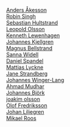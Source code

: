 <script type="text/javascript" src="https://platform.linkedin.com/badges/js/profile.js" async defer></script>


<div class="LI-profile-badge"  data-version="v1" data-size="medium" data-locale="en_US" data-type="vertical" data-theme="light" data-vanity="andyakesson"><a class="LI-simple-link" href='https://se.linkedin.com/in/andyakesson?trk=profile-badge'>Anders Åkesson</a></div>

<div class="LI-profile-badge"  data-version="v1" data-size="medium" data-locale="sv_SE" data-type="vertical" data-theme="light" data-vanity="robin-singh-2207a984"><a class="LI-simple-link" href='https://se.linkedin.com/in/robin-singh-2207a984?trk=profile-badge'>Robin Singh</a></div>

<div class="LI-profile-badge"  data-version="v1" data-size="medium" data-locale="sv_SE" data-type="vertical" data-theme="light" data-vanity="sebastian-hultstrand-15151a60"><a class="LI-simple-link" href='https://se.linkedin.com/in/sebastian-hultstrand-15151a60?trk=profile-badge'>Sebastian Hultstrand</a></div>

<div class="LI-profile-badge"  data-version="v1" data-size="medium" data-locale="sv_SE" data-type="vertical" data-theme="light" data-vanity="leopoldolsson"><a class="LI-simple-link" href='https://se.linkedin.com/in/leopoldolsson?trk=profile-badge'>Leopold Olsson</a></div>

<div class="LI-profile-badge"  data-version="v1" data-size="medium" data-locale="sv_SE" data-type="vertical" data-theme="light" data-vanity="kennethlewenhagen"><a class="LI-simple-link" href='https://se.linkedin.com/in/kennethlewenhagen?trk=profile-badge'>Kenneth Lewenhagen</a></div>

<div class="LI-profile-badge"  data-version="v1" data-size="medium" data-locale="sv_SE" data-type="vertical" data-theme="light" data-vanity="johannes-kjellgren-a24204a0"><a class="LI-simple-link" href='https://uk.linkedin.com/in/johannes-kjellgren-a24204a0?trk=profile-badge'>Johannes Kjellgren</a></div>

<div class="LI-profile-badge"  data-version="v1" data-size="medium" data-locale="en_US" data-type="vertical" data-theme="light" data-vanity="bellstrand"><a class="LI-simple-link" href='https://se.linkedin.com/in/bellstrand?trk=profile-badge'>Magnus Bellstrand</a></div>

<div class="LI-profile-badge"  data-version="v1" data-size="medium" data-locale="sv_SE" data-type="vertical" data-theme="light" data-vanity="sanna-widell-498bb77a"><a class="LI-simple-link" href='https://se.linkedin.com/in/sanna-widell-498bb77a?trk=profile-badge'>Sanna Widell</a></div>

<div class="LI-profile-badge"  data-version="v1" data-size="medium" data-locale="en_US" data-type="vertical" data-theme="light" data-vanity="daniel-spandel-80792374"><a class="LI-simple-link" href='https://se.linkedin.com/in/daniel-spandel-80792374?trk=profile-badge'>Daniel Spandel</a></div>

<div class="LI-profile-badge"  data-version="v1" data-size="medium" data-locale="en_US" data-type="vertical" data-theme="light" data-vanity="mattiaslyckne"><a class="LI-simple-link" href='https://se.linkedin.com/in/mattiaslyckne/en?trk=profile-badge'>Mattias Lyckne</a></div>

<div class="LI-profile-badge"  data-version="v1" data-size="medium" data-locale="sv_SE" data-type="vertical" data-theme="light" data-vanity="jane-strandberg-619a448a"><a class="LI-simple-link" href='https://se.linkedin.com/in/jane-strandberg-619a448a?trk=profile-badge'>Jane Strandberg</a></div>

<div class="LI-profile-badge"  data-version="v1" data-size="medium" data-locale="en_US" data-type="vertical" data-theme="light" data-vanity="wingerlang"><a class="LI-simple-link" href='https://se.linkedin.com/in/wingerlang?trk=profile-badge'>Johannes Winger-Lang</a></div>

<div class="LI-profile-badge"  data-version="v1" data-size="medium" data-locale="en_US" data-type="vertical" data-theme="light" data-vanity="mudhar"><a class="LI-simple-link" href='https://se.linkedin.com/in/mudhar?trk=profile-badge'>Ahmad Mudhar</a></div>

<div class="LI-profile-badge"  data-version="v1" data-size="medium" data-locale="en_US" data-type="vertical" data-theme="light" data-vanity="johannes-björk-8bb2922b"><a class="LI-simple-link" href='https://se.linkedin.com/in/johannes-bj%C3%B6rk-8bb2922b?trk=profile-badge'>Johannes Björk</a></div>

<div class="LI-profile-badge"  data-version="v1" data-size="medium" data-locale="en_US" data-type="vertical" data-theme="light" data-vanity="joakim-olsson-4b44172b"><a class="LI-simple-link" href='https://se.linkedin.com/in/joakim-olsson-4b44172b?trk=profile-badge'>joakim olsson</a></div>

<div class="LI-profile-badge"  data-version="v1" data-size="medium" data-locale="en_US" data-type="vertical" data-theme="light" data-vanity="oloffredriksson"><a class="LI-simple-link" href='https://se.linkedin.com/in/oloffredriksson?trk=profile-badge'>Olof Fredriksson</a></div>

<div class="LI-profile-badge"  data-version="v1" data-size="medium" data-locale="en_US" data-type="vertical" data-theme="light" data-vanity="johan-liljegren-a1a4192b"><a class="LI-simple-link" href='https://se.linkedin.com/in/johan-liljegren-a1a4192b?trk=profile-badge'>Johan Liljegren</a></div>

<div class="LI-profile-badge"  data-version="v1" data-size="medium" data-locale="en_US" data-type="vertical" data-theme="light" data-vanity="pt90mr"><a class="LI-simple-link" href='https://se.linkedin.com/in/pt90mr?trk=profile-badge'>Mikael Roos</a></div>


<!--

no ok

not public

public
https://se.linkedin.com/in/wingerlang
https://www.linkedin.com/in/leopoldolsson/en
https://se.linkedin.com/in/jane-strandberg-619a448a
https://www.linkedin.com/in/andyakesson
https://se.linkedin.com/in/sebastian-hultstrand-15151a60/en
https://se.linkedin.com/in/robin-singh-2207a984/en
https://se.linkedin.com/in/johan-liljegren-a1a4192b
https://se.linkedin.com/in/joakim-olsson-4b44172b
https://se.linkedin.com/in/daniel-spandel-80792374
https://se.linkedin.com/in/sanna-widell-498bb77a/en
https://se.linkedin.com/in/johannes-björk-8bb2922b
https://uk.linkedin.com/in/johannes-kjellgren-a24204a0/en

-->

